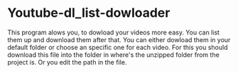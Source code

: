# Youtube-dl_list-dowloader

This program alows you, to dowload your videos more easy. You can list them up and download them after that. You can either dowload them in your default folder or choose an specific one for each video. For this you should download this file into the folder in where's the unzipped folder from the project is. Or you edit the path in the file.
